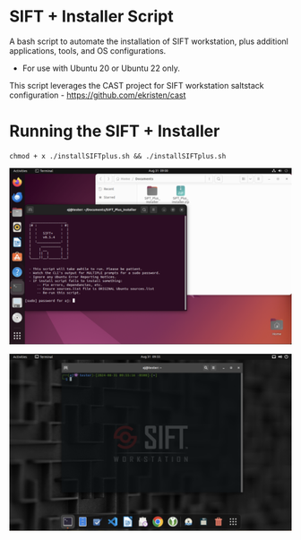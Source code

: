 # SIFT + Installer Script 

A bash script to automate the installation of SIFT workstation, plus additionl applications, tools, and OS configurations. 

* For use with Ubuntu 20 or Ubuntu 22 only.

This script leverages the CAST project for SIFT workstation saltstack configuration - https://github.com/ekristen/cast

# Running the SIFT + Installer

```
chmod + x ./installSIFTplus.sh && ./installSIFTplus.sh
```

![alt text](https://github.com/ArronJablonowski/SIFT_Plus_Installer/blob/main/SIFTplus1.png?raw=true)


![alt text](https://github.com/ArronJablonowski/SIFT_Plus_Installer/blob/main/SIFTplus2.png?raw=true)
